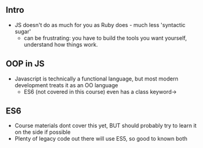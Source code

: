 ## Intro

* JS doesn't do as much for you as Ruby does - much less 'syntactic sugar'
  - can be frustrating: you have to build the tools you want yourself, understand how things work.


## OOP in JS

* Javascript is technically a functional language, but most modern development treats it as an OO language
  - ES6 (not covered in this course) even has a class keyword->



## ES6

* Course materials dont cover this yet, BUT should probably try to learn it on the side if possible
* Plenty of legacy code out there will use ES5, so good to known both
